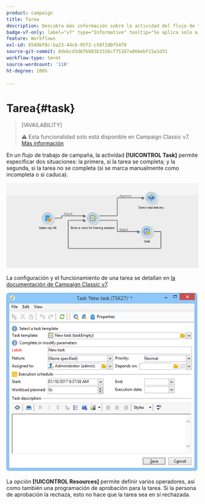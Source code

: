 ```yaml
---
product: campaign
title: Tarea
description: Descubra más información sobre la actividad del flujo de trabajo Tarea
badge-v7-only: label="v7" type="Informative" tooltip="Se aplica solo a Campaign Classic v7"
feature: Workflows
exl-id: 8549bf8c-ba23-44cb-95f2-c50f2d0f5479
source-git-commit: 8debcd3d8fb883b3316cf75187a86bebf15a1d31
workflow-type: tm+mt
source-wordcount: '110'
ht-degree: 100%

---
```


# Tarea{#task}



>[!AVAILABILITY]
>
>:warning: Esta funcionalidad solo está disponible en Campaign Classic v7. [Más información](../../mrm/using/creating-and-managing-tasks.md)

En un flujo de trabajo de campaña, la actividad **[!UICONTROL Task]** permite especificar dos situaciones: la primera, si la tarea se completa; y la segunda, si la tarea no se completa (si se marca manualmente como incompleta o si caduca).

![](assets/mrm_task_in_workflow.png)

La configuración y el funcionamiento de una tarea se detallan en [la documentación de Campaign Classic v7](../../mrm/using/creating-and-managing-tasks.md).

![](assets/wkf_task_activity.png)

La opción **[!UICONTROL Resources]** permite definir varios operadores, así como también una programación de aprobación para la tarea. Si la persona de aprobación la rechaza, esto no hace que la tarea sea en sí rechazada.
